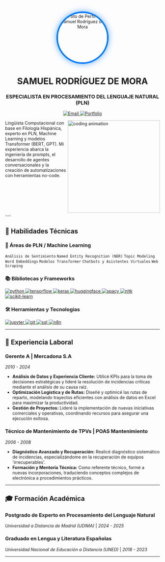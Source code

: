 <div align="center">
  <img src="https://avatars.githubusercontent.com/u/74648784?v=4" alt="Foto de Perfil de Samuel Rodríguez de Mora" width="160" height="160" style="border-radius:50%; border:5px solid #007bff; box-shadow: 0 0 20px rgba(0, 123, 255, 0.6);" />
  <h1>
    <b>SAMUEL RODRÍGUEZ DE MORA</b>
  </h1>
  <h3>
    ESPECIALISTA EN PROCESAMIENTO DEL LENGUAJE NATURAL (PLN)
  </h3>
</div>

<p align="center">
  <a href="mailto:devai.srm@gmail.com" target="_blank">
    <img src="https://img.shields.io/badge/Email-D14836?style=for-the-badge&logo=gmail&logoColor=white" alt="Email"/>
  </a>
  <a href="[URL_DE_TU_PORTFOLIO]" target="_blank">
    <img src="https://img.shields.io/badge/Portfolio-00bcd4?style=for-the-badge&logo=react&logoColor=white" alt="Portfolio"/>
  </a>
</p>
<img src="https://raw.githubusercontent.com/Adam-pw/Adam-pw/main/animation_500_kxa883sd.gif" alt="coding animation" align="right" style="width: 300px;"/>
Lingüista Computacional con base en Filología Hispánica, experto en PLN, Machine Learning y modelos Transformer (BERT, GPT). Mi experiencia abarca la ingeniería de prompts, el desarrollo de agentes conversacionales y la creación de automatizaciones con herramientas no-code.
<br clear="right"/>
---

## 🚀 Habilidades Técnicas

### 🧠 Áreas de PLN / Machine Learning
<p align="left">
  <code>Análisis de Sentimiento</code>
  <code>Named Entity Recognition (NER)</code>
  <code>Topic Modeling</code>
  <code>Word Embeddings</code>
  <code>Modelos Transformer</code>
  <code>Chatbots y Asistentes Virtuales</code>
  <code>Web Scraping</code>
</p>

### 📚 Bibliotecas y Frameworks
<p align="left">
    <a href="https://www.python.org" target="_blank" rel="noreferrer"> <img src="https://img.shields.io/badge/Python-3776AB?style=for-the-badge&logo=python&logoColor=white" alt="python"/> </a>
    <a href="https://www.tensorflow.org" target="_blank" rel="noreferrer"> <img src="https://img.shields.io/badge/TensorFlow-FF6F00?style=for-the-badge&logo=tensorflow&logoColor=white" alt="tensorflow"/> </a>
    <a href="https://keras.io/" target="_blank" rel="noreferrer"> <img src="https://img.shields.io/badge/Keras-D00000?style=for-the-badge&logo=keras&logoColor=white" alt="keras"/> </a>
    <a href="https://huggingface.co/" target="_blank" rel="noreferrer"> <img src="https://img.shields.io/badge/🤗%20Hugging_Face-FFD21E?style=for-the-badge&logo=huggingface&logoColor=black" alt="huggingface"/> </a>
    <a href="https://spacy.io/" target="_blank" rel="noreferrer"> <img src="https://img.shields.io/badge/spaCy-09A3D5?style=for-the-badge&logo=spacy&logoColor=white" alt="spacy"/> </a>
    <a href="https://www.nltk.org/" target="_blank" rel="noreferrer"> <img src="https://img.shields.io/badge/NLTK-3776AB?style=for-the-badge" alt="nltk"/> </a>
    <a href="https://scikit-learn.org/" target="_blank" rel="noreferrer"> <img src="https://img.shields.io/badge/scikit--learn-F7931E?style=for-the-badge&logo=scikit-learn&logoColor=white" alt="scikit-learn"/> </a>
</p>

### 🛠️ Herramientas y Tecnologías
<p align="left">
    <a href="https://jupyter.org/" target="_blank" rel="noreferrer"> <img src="https://img.shields.io/badge/Jupyter-F37626?style=for-the-badge&logo=jupyter&logoColor=white" alt="jupyter"/> </a>
    <a href="https://git-scm.com/" target="_blank" rel="noreferrer"> <img src="https://img.shields.io/badge/git-%23F05033.svg?style=for-the-badge&logo=git&logoColor=white" alt="git"/> </a>
    <a href="https://www.mysql.com/" target="_blank" rel="noreferrer"> <img src="https://img.shields.io/badge/sql-4479A1?style=for-the-badge&logo=mysql&logoColor=white" alt="sql"/> </a>
    <a href="https://n8n.io/" target="_blank" rel="noreferrer"> <img src="https://img.shields.io/badge/n8n-1A8272?style=for-the-badge&logo=n8n&logoColor=white" alt="n8n"/> </a>
</p>

---

## 💼 Experiencia Laboral

### **Gerente A** | Mercadona S.A
*2010 - 2024*
- **Análisis de Datos y Experiencia Cliente:** Utilicé KPIs para la toma de decisiones estratégicas y lideré la resolución de incidencias críticas mediante el análisis de su causa raíz.
- **Optimización Logística y de Rutas:** Diseñé y optimicé las rutas de reparto, modelando trayectos eficientes con análisis de datos en Excel para maximizar la productividad.
- **Gestión de Proyectos:** Lideré la implementación de nuevas iniciativas comerciales y operativas, coordinando recursos para asegurar una ejecución exitosa.

### **Técnico de Mantenimiento de TPVs** | POAS Mantenimiento
*2006 - 2008*
- **Diagnóstico Avanzado y Recuperación:** Realicé diagnóstico sistemático de incidencias, especializándome en la recuperación de equipos 'irrecuperables'.
- **Formación y Mentoría Técnica:** Como referente técnico, formé a nuevas incorporaciones, traduciendo conceptos complejos de electrónica a procedimientos prácticos.

---

## 🎓 Formación Académica

### **Postgrado de Experto en Procesamiento del Lenguaje Natural**
*Universidad a Distancia de Madrid (UDIMA)* | *2024 - 2025*

### **Graduado en Lengua y Literatura Españolas**
*Universidad Nacional de Educación a Distancia (UNED)* | *2018 - 2023*

---


</p>
